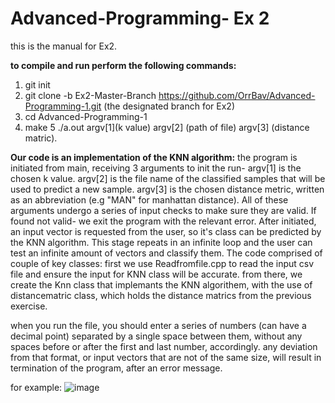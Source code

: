 # Advanced-Programming- Ex 2
this is the manual for Ex2.

**to compile and run perform the following commands:**
1. git init
2. git clone -b Ex2-Master-Branch https://github.com/OrrBav/Advanced-Programming-1.git (the designated branch for Ex2)
3. cd Advanced-Programming-1
4. make
5 ./a.out argv[1](k value) argv[2] (path of file) argv[3] (distance matric).

**Our code is an implementation of the KNN algorithm:**
the program is initiated from main, receiving 3 arguments to init the run-
argv[1] is the chosen k value.
argv[2] is the file name of the classified samples that will be used to predict a new sample.
argv[3] is the chosen distance metric, written as an abbreviation (e.g "MAN" for manhattan distance).
All of these arguments undergo a series of input checks to make sure they are valid. If found not valid- we exit the program with the relevant error.
After initiated, an input vector is requested from the user, so it's class can be predicted by the KNN algorithm. This stage repeats in an infinite loop and the user can test an infinite amount of vectors and classify them.
The code comprised of couple of key classes: first we use Readfromfile.cpp to read the input csv file and ensure the input for KNN class will be accurate. from there, we create the Knn class that implemants the KNN algorithem, with the use of distancematric class, which holds the distance matrics from the previous exercise. 


when you run the file, you should enter a series of numbers (can have a decimal point) separated by a single space between them, without any spaces before or after the first and last number, accordingly. any deviation from that format, or input vectors that are not of the same size, will result in termination of the program, after an error message.

for example:
![image](https://user-images.githubusercontent.com/101596419/207710882-94903924-cefe-4ab6-8bd7-cca1e4a52a3b.png)


